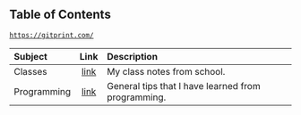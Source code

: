 ## Table of Contents

<code>https://gitprint.com/</code>

Subject | Link | Description
:------ | :--: | :----------
Classes | [link](Classes/readme.md) | My class notes from school.
Programming | [link](Programming/readme.md) | General tips that I have learned from programming.